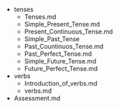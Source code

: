 - tenses
  - Tenses.md
  - Simple_Present_Tense.md
  - Present_Continuous_Tense.md
  - Simple_Past_Tense
  - Past_Countinuos_Tense.md
  - Past_Perfect_Tense.md
  - Simple_Future_Tense.md
  - Future_Perfect_Tense.md
- verbs
  - Introduction_of_verbs.md
  - verbs.md
- Assessment.md
